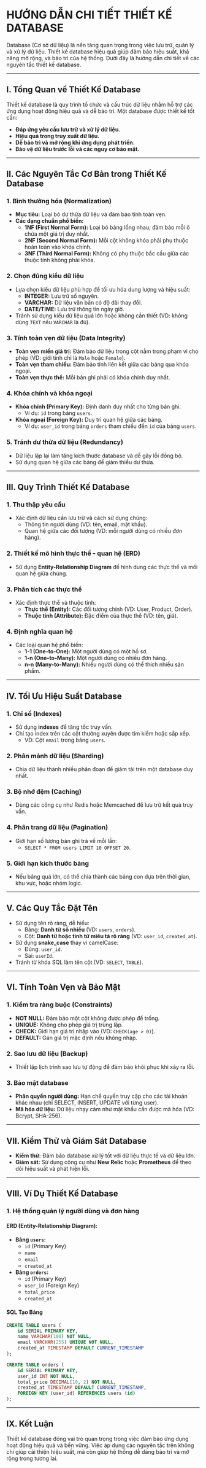 # **HƯỚNG DẪN CHI TIẾT THIẾT KẾ DATABASE**

Database (Cơ sở dữ liệu) là nền tảng quan trọng trong việc lưu trữ, quản lý và xử lý dữ liệu. Thiết kế database hiệu quả
giúp đảm bảo hiệu suất, khả năng mở rộng, và bảo trì của hệ thống. Dưới đây là hướng dẫn chi tiết về các nguyên tắc
thiết kế database.

---

## **I. Tổng Quan về Thiết Kế Database**

Thiết kế database là quy trình tổ chức và cấu trúc dữ liệu nhằm hỗ trợ các ứng dụng hoạt động hiệu quả và dễ bảo trì.
Một database được thiết kế tốt cần:

- **Đáp ứng yêu cầu lưu trữ và xử lý dữ liệu.**
- **Hiệu quả trong truy xuất dữ liệu.**
- **Dễ bảo trì và mở rộng khi ứng dụng phát triển.**
- **Bảo vệ dữ liệu trước lỗi và các nguy cơ bảo mật.**

---

## **II. Các Nguyên Tắc Cơ Bản trong Thiết Kế Database**

### **1. Bình thường hóa (Normalization)**

- **Mục tiêu:** Loại bỏ dư thừa dữ liệu và đảm bảo tính toàn vẹn.
- **Các dạng chuẩn phổ biến:**
    - **1NF (First Normal Form):** Loại bỏ bảng lồng nhau; đảm bảo mỗi ô chứa một giá trị duy nhất.
    - **2NF (Second Normal Form):** Mỗi cột không khóa phải phụ thuộc hoàn toàn vào khóa chính.
    - **3NF (Third Normal Form):** Không có phụ thuộc bắc cầu giữa các thuộc tính không phải khóa.

### **2. Chọn đúng kiểu dữ liệu**

- Lựa chọn kiểu dữ liệu phù hợp để tối ưu hóa dung lượng và hiệu suất:
    - **INTEGER:** Lưu trữ số nguyên.
    - **VARCHAR:** Dữ liệu văn bản có độ dài thay đổi.
    - **DATE/TIME:** Lưu trữ thông tin ngày giờ.
- Tránh sử dụng kiểu dữ liệu quá lớn hoặc không cần thiết (VD: không dùng `TEXT` nếu `VARCHAR` là đủ).

### **3. Tính toàn vẹn dữ liệu (Data Integrity)**

- **Toàn vẹn miền giá trị:** Đảm bảo dữ liệu trong cột nằm trong phạm vi cho phép (VD: giới tính chỉ là `Male` hoặc
  `Female`).
- **Toàn vẹn tham chiếu:** Đảm bảo tính liên kết giữa các bảng qua khóa ngoại.
- **Toàn vẹn thực thể:** Mỗi bản ghi phải có khóa chính duy nhất.

### **4. Khóa chính và khóa ngoại**

- **Khóa chính (Primary Key):** Định danh duy nhất cho từng bản ghi.
    - Ví dụ: `id` trong bảng `users`.
- **Khóa ngoại (Foreign Key):** Duy trì quan hệ giữa các bảng.
    - Ví dụ: `user_id` trong bảng `orders` tham chiếu đến `id` của bảng `users`.

### **5. Tránh dư thừa dữ liệu (Redundancy)**

- Dữ liệu lặp lại làm tăng kích thước database và dễ gây lỗi đồng bộ.
- Sử dụng quan hệ giữa các bảng để giảm thiểu dư thừa.

---

## **III. Quy Trình Thiết Kế Database**

### **1. Thu thập yêu cầu**

- Xác định dữ liệu cần lưu trữ và cách sử dụng chúng:
    - Thông tin người dùng (VD: tên, email, mật khẩu).
    - Quan hệ giữa các đối tượng (VD: mỗi người dùng có nhiều đơn hàng).

### **2. Thiết kế mô hình thực thể - quan hệ (ERD)**

- Sử dụng **Entity-Relationship Diagram** để hình dung các thực thể và mối quan hệ giữa chúng.

### **3. Phân tích các thực thể**

- Xác định thực thể và thuộc tính:
    - **Thực thể (Entity):** Các đối tượng chính (VD: User, Product, Order).
    - **Thuộc tính (Attribute):** Đặc điểm của thực thể (VD: tên, giá).

### **4. Định nghĩa quan hệ**

- Các loại quan hệ phổ biến:
    - **1-1 (One-to-One):** Một người dùng có một hồ sơ.
    - **1-n (One-to-Many):** Một người dùng có nhiều đơn hàng.
    - **n-n (Many-to-Many):** Nhiều người dùng có thể thích nhiều sản phẩm.

---

## **IV. Tối Ưu Hiệu Suất Database**

### **1. Chỉ số (Indexes)**

- Sử dụng **indexes** để tăng tốc truy vấn.
- Chỉ tạo index trên các cột thường xuyên được tìm kiếm hoặc sắp xếp.
    - VD: Cột `email` trong bảng `users`.

### **2. Phân mảnh dữ liệu (Sharding)**

- Chia dữ liệu thành nhiều phân đoạn để giảm tải trên một database duy nhất.

### **3. Bộ nhớ đệm (Caching)**

- Dùng các công cụ như Redis hoặc Memcached để lưu trữ kết quả truy vấn.

### **4. Phân trang dữ liệu (Pagination)**

- Giới hạn số lượng bản ghi trả về mỗi lần:
    - `SELECT * FROM users LIMIT 10 OFFSET 20`.

### **5. Giới hạn kích thước bảng**

- Nếu bảng quá lớn, có thể chia thành các bảng con dựa trên thời gian, khu vực, hoặc nhóm logic.

---

## **V. Các Quy Tắc Đặt Tên**

- Sử dụng tên rõ ràng, dễ hiểu:
    - Bảng: **Danh từ số nhiều** (VD: `users`, `orders`).
    - Cột: **Danh từ hoặc tính từ miêu tả rõ ràng** (VD: `user_id`, `created_at`).
- Sử dụng **snake_case** thay vì camelCase:
    - Đúng: `user_id`.
    - Sai: `userId`.
- Tránh từ khóa SQL làm tên cột (VD: `SELECT`, `TABLE`).

---

## **VI. Tính Toàn Vẹn và Bảo Mật**

### **1. Kiểm tra ràng buộc (Constraints)**

- **NOT NULL:** Đảm bảo một cột không được phép để trống.
- **UNIQUE:** Không cho phép giá trị trùng lặp.
- **CHECK:** Giới hạn giá trị nhập vào (VD: `CHECK(age > 0)`).
- **DEFAULT:** Gán giá trị mặc định nếu không nhập.

### **2. Sao lưu dữ liệu (Backup)**

- Thiết lập lịch trình sao lưu tự động để đảm bảo khôi phục khi xảy ra lỗi.

### **3. Bảo mật database**

- **Phân quyền người dùng:** Hạn chế quyền truy cập cho các tài khoản khác nhau (chỉ SELECT, INSERT, UPDATE với từng
  user).
- **Mã hóa dữ liệu:** Dữ liệu nhạy cảm như mật khẩu cần được mã hóa (VD: Bcrypt, SHA-256).

---

## **VII. Kiểm Thử và Giám Sát Database**

- **Kiểm thử:** Đảm bảo database xử lý tốt với dữ liệu thực tế và dữ liệu lớn.
- **Giám sát:** Sử dụng công cụ như **New Relic** hoặc **Prometheus** để theo dõi hiệu suất và phát hiện lỗi.

---

## **VIII. Ví Dụ Thiết Kế Database**

### **1. Hệ thống quản lý người dùng và đơn hàng**

#### **ERD (Entity-Relationship Diagram):**

- **Bảng `users`:**
    - `id` (Primary Key)
    - `name`
    - `email`
    - `created_at`
- **Bảng `orders`:**
    - `id` (Primary Key)
    - `user_id` (Foreign Key)
    - `total_price`
    - `created_at`

#### **SQL Tạo Bảng**

```sql
CREATE TABLE users (
    id SERIAL PRIMARY KEY,
    name VARCHAR(100) NOT NULL,
    email VARCHAR(255) UNIQUE NOT NULL,
    created_at TIMESTAMP DEFAULT CURRENT_TIMESTAMP
);

CREATE TABLE orders (
    id SERIAL PRIMARY KEY,
    user_id INT NOT NULL,
    total_price DECIMAL(10, 2) NOT NULL,
    created_at TIMESTAMP DEFAULT CURRENT_TIMESTAMP,
    FOREIGN KEY (user_id) REFERENCES users (id)
);
```

---

## **IX. Kết Luận**

Thiết kế database đóng vai trò quan trọng trong việc đảm bảo ứng dụng hoạt động hiệu quả và bền vững. Việc áp dụng các
nguyên tắc trên không chỉ giúp cải thiện hiệu suất, mà còn giúp hệ thống dễ dàng bảo trì và mở rộng trong tương lai.
